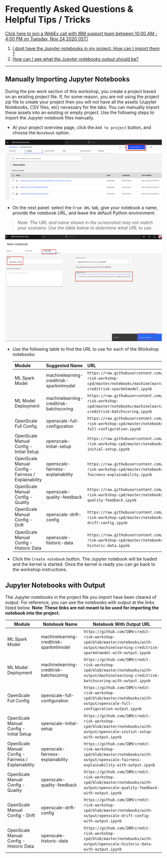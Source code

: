 # Frequently Asked Questions & Helpful Tips / Tricks

[Click here to join a WebEx call with IBM support team between 10:00 AM - 4:00 PM on Tuesday, Nov 24 2020 (IST)](https://ibm.webex.com/webappng/sites/ibm/meeting/info/55e46bbc68ea42e496e8eae59017ad71?siteurl=ibm&MTID=md3c254364ceb8f04386f847515b33035)

1. [I dont have the Jupyter notebooks in my project. How can I import them ?](#manually-mporting-jupyter-notebooks)
1. [How can I see what the Jupyter notebooks output should be?](#jupyter-notebooks-with-output)

***

## Manually Importing Jupyter Notebooks

During the pre-work section of this workshop, you create a project based on an existing project file. If, for some reason, you are not using the project zip file to create your project then you will not have all the assets (Jupyter Notebooks, CSV files, etc) necessary for the labs. You can manually import these assets into an existing or empty project. Use the following steps to import the Jupyter notebook files manually.

* At your project overview page, click the `Add to project` button, and choose the `Notebook` option.

![Add to project](../.gitbook/assets/images/general/project-add-assets-to-project.png)

* On the next panel: select the `From URL` tab, give your notebook a name, provide the notebook URL, and leave the default Python environment:

>*Note: The URL and name shown in the screenshot may not match your scenario. Use the table below to determine what URL to use.*

![Add notebook name and URL](../.gitbook/assets/images/openscale/openscale-add-notebook-url.png)

* Use the following table to find the URL to use for each of the Workshop notebooks:

  | Module | Suggested Name | URL |
  | - | - | - |
  | ML Spark Model | machinelearning-creditrisk-sparkmlmodel | `https://raw.githubusercontent.com/IBM/credit-risk-workshop-cpd/master/notebooks/machinelearning-creditrisk-sparkmlmodel.ipynb` |
  | ML Model Deployment | machinelearning-creditrisk-batchscoring | `https://raw.githubusercontent.com/IBM/credit-risk-workshop-cpd/master/notebooks/machinelearning-creditrisk-batchscoring.ipynb` |
  | OpenScale Full Config | openscale-full-configuration | `https://raw.githubusercontent.com/IBM/credit-risk-workshop-cpd/master/notebooks/openscale-full-configuration.ipynb` |
  | OpenScale Manual Config - Initial Setup| openscale-initial-setup | `https://raw.githubusercontent.com/IBM/credit-risk-workshop-cpd/master/notebooks/openscale-initial-setup.ipynb` |
  | OpenScale Manual Config - Fairness / Explainability | openscale-fairness-explainability | `https://raw.githubusercontent.com/IBM/credit-risk-workshop-cpd/master/notebooks/openscale-fairness-explainability.ipynb` |
  | OpenScale Manual Config - Quality | openscale-quality-feedback | `https://raw.githubusercontent.com/IBM/credit-risk-workshop-cpd/master/notebooks/openscale-quality-feedback.ipynb` |
  | OpenScale Manual Config - Drift| openscale-drift-config | `https://raw.githubusercontent.com/IBM/credit-risk-workshop-cpd/master/notebooks/openscale-drift-config.ipynb` |
  | OpenScale Manual Config - Historic Data| openscale-historic-data | `https://raw.githubusercontent.com/IBM/credit-risk-workshop-cpd/master/notebooks/openscale-historic-data.ipynb` |

* Click the `Create notebook` button. The Jupyter notebook will be loaded and the kernel is started. Once the kernel is ready you can go back to the workshop instructions.

## Jupyter Notebooks with Output

The Jupyter notebooks in the project file you import have been cleared of output. For reference, you can see the notebooks with output at the links listed below. **Note: These links are not meant to be used for importing the notebook into the project.**

  | Module | Notebook Name | Notebook With Output URL |
  | - | - | - |
  | ML Spark Model | machinelearning-creditrisk-sparkmlmodel | `https://github.com/IBM/credit-risk-workshop-cpd/blob/master/notebooks/with-output/machinelearning-creditrisk-sparkmlmodel-with-output.ipynb` |
  | ML Model Deployment | machinelearning-creditrisk-batchscoring | `https://github.com/IBM/credit-risk-workshop-cpd/blob/master/notebooks/with-output/machinelearning-creditrisk-batchscoring-with-output.ipynb` |
  | OpenScale Full Config | openscale-full-configuration | `https://github.com/IBM/credit-risk-workshop-cpd/blob/master/notebooks/with-output/openscale-full-configuration-output.ipynb` |
  | OpenScale Manual Config - Initial Setup| openscale-initial-setup | `https://github.com/IBM/credit-risk-workshop-cpd/blob/master/notebooks/with-output/openscale-initial-setup-with-output.ipynb` |
  | OpenScale Manual Config - Fairness / Explainability | openscale-fairness-explainability | `https://github.com/IBM/credit-risk-workshop-cpd/blob/master/notebooks/with-output/openscale-fairness-explainability-with-output.ipynb` |
  | OpenScale Manual Config - Quality | openscale-quality-feedback | `https://github.com/IBM/credit-risk-workshop-cpd/blob/master/notebooks/with-output/openscale-quality-feedback-with-output.ipynb` |
  | OpenScale Manual Config - Drift| openscale-drift-config | `https://github.com/IBM/credit-risk-workshop-cpd/blob/master/notebooks/with-output/openscale-drift-config-with-output.ipynb` |
  | OpenScale Manual Config - Historic Data| openscale-historic-data | `https://github.com/IBM/credit-risk-workshop-cpd/blob/master/notebooks/with-output/openscale-historic-data-with-output.ipynb` |
